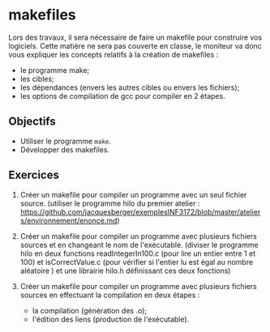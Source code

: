 makefiles
=========

Lors des travaux, il sera nécessaire de faire un makefile pour construire vos
logiciels. Cette matière ne sera pas couverte en classe, le moniteur va donc
vous expliquer les concepts relatifs à la création de makefiles :
* le programme make;
* les cibles;
* les dépendances (envers les autres cibles ou envers les fichiers);
* les options de compilation de gcc pour compiler en 2 étapes.

Objectifs
---------

* Utiliser le programme `make`.
* Développer des makefiles.

Exercices
---------

1. Créer un makefile pour compiler un programme avec un seul fichier source.
   (utiliser le programme hilo du premier atelier : https://github.com/jacquesberger/exemplesINF3172/blob/master/ateliers/environnement/enonce.md)

2. Créer un makefile pour compiler un programme avec plusieurs fichiers sources
   et en changeant le nom de l'exécutable.
   (diviser le programme hilo en deux functions readIntegerIn100.c (pour lire un entier entre 1 et 100) et isCorrectValue.c (pour vérifier si l'entier lu est égal au nombre aléatoire ) et une librairie hilo.h définissant ces deux fonctions)

3. Créer un makefile pour compiler un programme avec plusieurs fichiers sources
   en effectuant la compilation en deux étapes :
   * la compilation (génération des .o);
   * l'édition des liens (production de l'exécutable).
